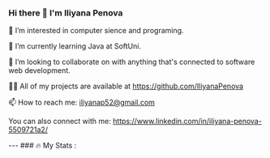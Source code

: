 ### Hi there 👋 I'm Iliyana Penova

👀 I’m interested in computer sience and programing.

🌱 I’m currently learning Java at SoftUni.

💞️ I’m looking to collaborate on with anything that's connected to software web development.

👨‍💻 All of my projects are available at https://github.com/IliyanaPenova

📫 How to reach me: iliyanap52@gmail.com

You can also connect with me: https://www.linkedin.com/in/iliyana-penova-5509721a2/

--- ### :fire: My Stats :
